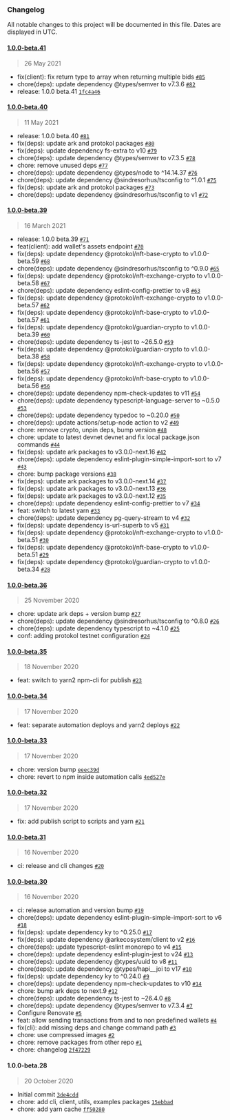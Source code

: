 ### Changelog

All notable changes to this project will be documented in this file. Dates are displayed in UTC.

#### [1.0.0-beta.41](https://github.com/protokol/commons/compare/1.0.0-beta.40...1.0.0-beta.41)

> 26 May 2021

-   fix(client): fix return type to array when returning multiple bids [`#85`](https://github.com/protokol/commons/pull/85)
-   chore(deps): update dependency @types/semver to v7.3.6 [`#82`](https://github.com/protokol/commons/pull/82)
-   release: 1.0.0 beta.41 [`1fc4a46`](https://github.com/protokol/commons/commit/1fc4a464a637a9d07b158d10a952cf4bc33f2101)

#### [1.0.0-beta.40](https://github.com/protokol/commons/compare/1.0.0-beta.39...1.0.0-beta.40)

> 11 May 2021

-   release: 1.0.0 beta.40 [`#81`](https://github.com/protokol/commons/pull/81)
-   fix(deps): update ark and protokol packages [`#80`](https://github.com/protokol/commons/pull/80)
-   fix(deps): update dependency fs-extra to v10 [`#79`](https://github.com/protokol/commons/pull/79)
-   chore(deps): update dependency @types/semver to v7.3.5 [`#78`](https://github.com/protokol/commons/pull/78)
-   chore: remove unused deps [`#77`](https://github.com/protokol/commons/pull/77)
-   chore(deps): update dependency @types/node to ^14.14.37 [`#76`](https://github.com/protokol/commons/pull/76)
-   chore(deps): update dependency @sindresorhus/tsconfig to ^1.0.1 [`#75`](https://github.com/protokol/commons/pull/75)
-   fix(deps): update ark and protokol packages [`#73`](https://github.com/protokol/commons/pull/73)
-   chore(deps): update dependency @sindresorhus/tsconfig to v1 [`#72`](https://github.com/protokol/commons/pull/72)

#### [1.0.0-beta.39](https://github.com/protokol/commons/compare/1.0.0-beta.36...1.0.0-beta.39)

> 16 March 2021

-   release: 1.0.0 beta.39 [`#71`](https://github.com/protokol/commons/pull/71)
-   feat(client): add wallet's assets endpoint [`#70`](https://github.com/protokol/commons/pull/70)
-   fix(deps): update dependency @protokol/nft-base-crypto to v1.0.0-beta.59 [`#68`](https://github.com/protokol/commons/pull/68)
-   chore(deps): update dependency @sindresorhus/tsconfig to ^0.9.0 [`#65`](https://github.com/protokol/commons/pull/65)
-   fix(deps): update dependency @protokol/nft-exchange-crypto to v1.0.0-beta.58 [`#67`](https://github.com/protokol/commons/pull/67)
-   chore(deps): update dependency eslint-config-prettier to v8 [`#63`](https://github.com/protokol/commons/pull/63)
-   fix(deps): update dependency @protokol/nft-exchange-crypto to v1.0.0-beta.57 [`#62`](https://github.com/protokol/commons/pull/62)
-   fix(deps): update dependency @protokol/nft-base-crypto to v1.0.0-beta.57 [`#61`](https://github.com/protokol/commons/pull/61)
-   fix(deps): update dependency @protokol/guardian-crypto to v1.0.0-beta.39 [`#60`](https://github.com/protokol/commons/pull/60)
-   chore(deps): update dependency ts-jest to ~26.5.0 [`#59`](https://github.com/protokol/commons/pull/59)
-   fix(deps): update dependency @protokol/guardian-crypto to v1.0.0-beta.38 [`#58`](https://github.com/protokol/commons/pull/58)
-   fix(deps): update dependency @protokol/nft-exchange-crypto to v1.0.0-beta.56 [`#57`](https://github.com/protokol/commons/pull/57)
-   fix(deps): update dependency @protokol/nft-base-crypto to v1.0.0-beta.56 [`#56`](https://github.com/protokol/commons/pull/56)
-   chore(deps): update dependency npm-check-updates to v11 [`#54`](https://github.com/protokol/commons/pull/54)
-   chore(deps): update dependency typescript-language-server to ~0.5.0 [`#53`](https://github.com/protokol/commons/pull/53)
-   chore(deps): update dependency typedoc to ~0.20.0 [`#50`](https://github.com/protokol/commons/pull/50)
-   chore(deps): update actions/setup-node action to v2 [`#49`](https://github.com/protokol/commons/pull/49)
-   chore: remove crypto, unpin deps, bump version [`#48`](https://github.com/protokol/commons/pull/48)
-   chore: update to latest devnet devnet and fix local package.json commands [`#44`](https://github.com/protokol/commons/pull/44)
-   fix(deps): update ark packages to v3.0.0-next.16 [`#42`](https://github.com/protokol/commons/pull/42)
-   chore(deps): update dependency eslint-plugin-simple-import-sort to v7 [`#43`](https://github.com/protokol/commons/pull/43)
-   chore: bump package versions [`#38`](https://github.com/protokol/commons/pull/38)
-   fix(deps): update ark packages to v3.0.0-next.14 [`#37`](https://github.com/protokol/commons/pull/37)
-   fix(deps): update ark packages to v3.0.0-next.13 [`#36`](https://github.com/protokol/commons/pull/36)
-   fix(deps): update ark packages to v3.0.0-next.12 [`#35`](https://github.com/protokol/commons/pull/35)
-   chore(deps): update dependency eslint-config-prettier to v7 [`#34`](https://github.com/protokol/commons/pull/34)
-   feat: switch to latest yarn [`#33`](https://github.com/protokol/commons/pull/33)
-   chore(deps): update dependency pg-query-stream to v4 [`#32`](https://github.com/protokol/commons/pull/32)
-   fix(deps): update dependency is-url-superb to v5 [`#31`](https://github.com/protokol/commons/pull/31)
-   fix(deps): update dependency @protokol/nft-exchange-crypto to v1.0.0-beta.51 [`#30`](https://github.com/protokol/commons/pull/30)
-   fix(deps): update dependency @protokol/nft-base-crypto to v1.0.0-beta.51 [`#29`](https://github.com/protokol/commons/pull/29)
-   fix(deps): update dependency @protokol/guardian-crypto to v1.0.0-beta.34 [`#28`](https://github.com/protokol/commons/pull/28)

#### [1.0.0-beta.36](https://github.com/protokol/commons/compare/1.0.0-beta.35...1.0.0-beta.36)

> 25 November 2020

-   chore: update ark deps + version bump [`#27`](https://github.com/protokol/commons/pull/27)
-   chore(deps): update dependency @sindresorhus/tsconfig to ^0.8.0 [`#26`](https://github.com/protokol/commons/pull/26)
-   chore(deps): update dependency typescript to ~4.1.0 [`#25`](https://github.com/protokol/commons/pull/25)
-   conf: adding protokol testnet configuration [`#24`](https://github.com/protokol/commons/pull/24)

#### [1.0.0-beta.35](https://github.com/protokol/commons/compare/1.0.0-beta.34...1.0.0-beta.35)

> 18 November 2020

-   feat: switch to yarn2 npm-cli for publish [`#23`](https://github.com/protokol/commons/pull/23)

#### [1.0.0-beta.34](https://github.com/protokol/commons/compare/1.0.0-beta.33...1.0.0-beta.34)

> 17 November 2020

-   feat: separate automation deploys and yarn2 deploys [`#22`](https://github.com/protokol/commons/pull/22)

#### [1.0.0-beta.33](https://github.com/protokol/commons/compare/1.0.0-beta.32...1.0.0-beta.33)

> 17 November 2020

-   chore: version bump [`eeec39d`](https://github.com/protokol/commons/commit/eeec39d85b5271f4e98e391d4031824b3f2e7ce2)
-   chore: revert to npm inside automation calls [`4ed527e`](https://github.com/protokol/commons/commit/4ed527eca319a2405c85dcd7da77a6ba3dd61836)

#### [1.0.0-beta.32](https://github.com/protokol/commons/compare/1.0.0-beta.31...1.0.0-beta.32)

> 17 November 2020

-   fix: add publish script to scripts and yarn [`#21`](https://github.com/protokol/commons/pull/21)

#### [1.0.0-beta.31](https://github.com/protokol/commons/compare/1.0.0-beta.30...1.0.0-beta.31)

> 16 November 2020

-   ci: release and cli changes [`#20`](https://github.com/protokol/commons/pull/20)

#### [1.0.0-beta.30](https://github.com/protokol/commons/compare/1.0.0-beta.28...1.0.0-beta.30)

> 16 November 2020

-   ci: release automation and version bump [`#19`](https://github.com/protokol/commons/pull/19)
-   chore(deps): update dependency eslint-plugin-simple-import-sort to v6 [`#18`](https://github.com/protokol/commons/pull/18)
-   fix(deps): update dependency ky to ^0.25.0 [`#17`](https://github.com/protokol/commons/pull/17)
-   fix(deps): update dependency @arkecosystem/client to v2 [`#16`](https://github.com/protokol/commons/pull/16)
-   chore(deps): update typescript-eslint monorepo to v4 [`#15`](https://github.com/protokol/commons/pull/15)
-   chore(deps): update dependency eslint-plugin-jest to v24 [`#13`](https://github.com/protokol/commons/pull/13)
-   chore(deps): update dependency @types/uuid to v8 [`#11`](https://github.com/protokol/commons/pull/11)
-   chore(deps): update dependency @types/hapi\_\_joi to v17 [`#10`](https://github.com/protokol/commons/pull/10)
-   fix(deps): update dependency ky to ^0.24.0 [`#9`](https://github.com/protokol/commons/pull/9)
-   chore(deps): update dependency npm-check-updates to v10 [`#14`](https://github.com/protokol/commons/pull/14)
-   chore: bump ark deps to next.9 [`#12`](https://github.com/protokol/commons/pull/12)
-   chore(deps): update dependency ts-jest to ~26.4.0 [`#8`](https://github.com/protokol/commons/pull/8)
-   chore(deps): update dependency @types/semver to v7.3.4 [`#7`](https://github.com/protokol/commons/pull/7)
-   Configure Renovate [`#5`](https://github.com/protokol/commons/pull/5)
-   feat: allow sending transactions from and to non predefined wallets [`#4`](https://github.com/protokol/commons/pull/4)
-   fix(cli): add missing deps and change command path [`#3`](https://github.com/protokol/commons/pull/3)
-   chore: use compressed images [`#2`](https://github.com/protokol/commons/pull/2)
-   chore: remove packages from other repo [`#1`](https://github.com/protokol/commons/pull/1)
-   chore: changelog [`2f47229`](https://github.com/protokol/commons/commit/2f472299cc2a3d5ad6241756618079d74dea9dc2)

#### 1.0.0-beta.28

> 20 October 2020

-   Initial commit [`3de4cdd`](https://github.com/protokol/commons/commit/3de4cdd22ac02ef72e8a4ab878db252e6fb2b1e0)
-   chore: add cli, client, utils, examples packages [`15ebbad`](https://github.com/protokol/commons/commit/15ebbadeb5bfb9d73c93d32512092c2cad2d52f7)
-   chore: add yarn cache [`ff50280`](https://github.com/protokol/commons/commit/ff50280487718f26c58e6351d952bba2138282fe)

